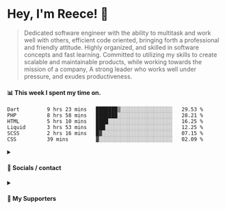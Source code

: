 # Hey, I'm Reece! 👋

> Dedicated software engineer with the ability to multitask and work well with others, efficient code oriented, bringing forth a professional and friendly attitude. Highly organized, and skilled in software concepts and fast learning. Committed to utilizing my skills to create scalable and maintainable products, while working towards the mission of a company, A strong leader who works well under pressure, and exudes productiveness.

#### 📊 This week I spent my time on.
<!--START_SECTION:waka-->

```text
Dart         9 hrs 23 mins   ███████▒░░░░░░░░░░░░░░░░░   29.53 %
PHP          8 hrs 58 mins   ███████░░░░░░░░░░░░░░░░░░   28.21 %
HTML         5 hrs 10 mins   ████░░░░░░░░░░░░░░░░░░░░░   16.25 %
Liquid       3 hrs 53 mins   ███░░░░░░░░░░░░░░░░░░░░░░   12.25 %
SCSS         2 hrs 16 mins   █▓░░░░░░░░░░░░░░░░░░░░░░░   07.15 %
CSS          39 mins         ▓░░░░░░░░░░░░░░░░░░░░░░░░   02.09 %
```

<!--END_SECTION:waka-->

<details> 
	<summary><h4>🔗 Socials / contact</h4></summary>
	<ul>
    		<li> <a href="https://www.linkedin.com/in/notreeceharris/">Linkedin</a> </li>
		<li> <a href="https://twitter.com/N0tReeceHarris">Twitter</a> </li>
		<li> <a href="https://gist.github.com/NotReeceHarris">Gist</a> </li>
		<li> <a href="mailto:reeceharris@email.com">Email</a> </li>
		<li> <a href="https://github.com/sponsors/NotReeceHarris">Sponsor Me</a> </li>
	</ul>
</details>

<details> 
	<summary><h4>💖 My Supporters</h4></summary>
	<ul>
    		<li> <a href="https://github.com/ImKyleJK">/ImKyleJK</a> </li>
	</ul>
</details>
